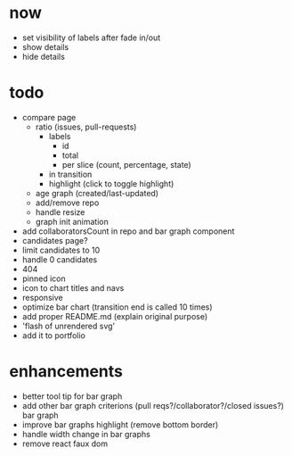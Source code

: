 # now
- set visibility of labels after fade in/out
- show details
- hide details

# todo

- compare page
  - ratio (issues, pull-requests)
    - labels
      - id
      - total
      - per slice (count, percentage, state)
    - in transition
    - highlight (click to toggle highlight)
  - age graph (created/last-updated)
  - add/remove repo
  - handle resize
  - graph init animation
- add collaboratorsCount in repo and bar graph component
- candidates page?
- limit candidates to 10
- handle 0 candidates
- 404
- pinned icon
- icon to chart titles and navs
- responsive
- optimize bar chart (transition end is called 10 times)
- add proper README.md (explain original purpose)
- 'flash of unrendered svg'
- add it to portfolio

# enhancements

- better tool tip for bar graph
- add other bar graph criterions (pull reqs?/collaborator?/closed issues?) bar graph
- improve bar graphs highlight (remove bottom border)
- handle width change in bar graphs
- remove react faux dom
